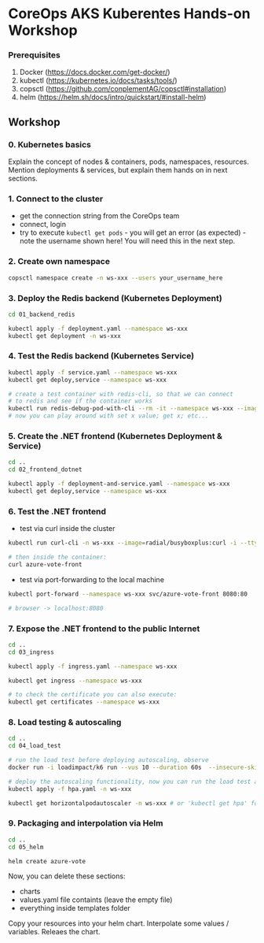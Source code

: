 # CoreOps AKS Kuberentes Hands-on Workshop

### Prerequisites

1. Docker (https://docs.docker.com/get-docker/)
2. kubectl (https://kubernetes.io/docs/tasks/tools/)
3. copsctl (https://github.com/conplementAG/copsctl#installation)
4. helm (https://helm.sh/docs/intro/quickstart/#install-helm)

## Workshop

### 0. Kubernetes basics

Explain the concept of nodes & containers, pods, namespaces, resources. Mention deployments & services, but explain them hands on in next sections.


### 1. Connect to the cluster

- get the connection string from the CoreOps team
- connect, login
- try to execute `kubectl get pods` - you will get an error (as expected) - note the username shown here! You will need this in the next step. 

### 2. Create own namespace

```bash
copsctl namespace create -n ws-xxx --users your_username_here
```

### 3. Deploy the Redis backend (Kubernetes Deployment)

```bash
cd 01_backend_redis

kubectl apply -f deployment.yaml --namespace ws-xxx
kubectl get deployment -n ws-xxx
```

### 4. Test the Redis backend (Kubernetes Service)

```bash
kubectl apply -f service.yaml --namespace ws-xxx
kubectl get deploy,service --namespace ws-xxx

# create a test container with redis-cli, so that we can connect
# to redis and see if the container works
kubectl run redis-debug-pod-with-cli --rm -it --namespace ws-xxx --image redis -- /bin/bash
# now you can play around with set x value; get x; etc...
```

### 5. Create the .NET frontend (Kubernetes Deployment & Service)

```bash
cd ..
cd 02_frontend_dotnet

kubectl apply -f deployment-and-service.yaml --namespace ws-xxx
kubectl get deploy,service --namespace ws-xxx
```

### 6. Test the .NET frontend

- test via curl inside the cluster

```bash
kubectl run curl-cli -n ws-xxx --image=radial/busyboxplus:curl -i --tty --rm

# then inside the container:
curl azure-vote-front
```

- test via port-forwarding to the local machine

```bash
kubectl port-forward --namespace ws-xxx svc/azure-vote-front 8080:80

# browser -> localhost:8080
```

### 7. Expose the .NET frontend to the public Internet

```bash
cd ..
cd 03_ingress

kubectl apply -f ingress.yaml --namespace ws-xxx

kubectl get ingress --namespace ws-xxx

# to check the certificate you can also execute:
kubectl get certificates --namespace ws-xxx
```

### 8. Load testing & autoscaling

```bash
cd ..
cd 04_load_test

# run the load test before deploying autoscaling, observe
docker run -i loadimpact/k6 run --vus 10 --duration 60s  --insecure-skip-tls-verify - <script.js

# deploy the autoscaling functionality, now you can run the load test again and observe
kubectl apply -f hpa.yaml -n ws-xxx

kubectl get horizontalpodautoscaler -n ws-xxx # or 'kubectl get hpa' for short
```

### 9. Packaging and interpolation via Helm

```bash
cd ..
cd 05_helm

helm create azure-vote
```

Now, you can delete these sections:
- charts
- values.yaml file containts (leave the empty file)
- everything inside templates folder

Copy your resources into your helm chart. Interpolate some values / variables. Releaes the chart.
